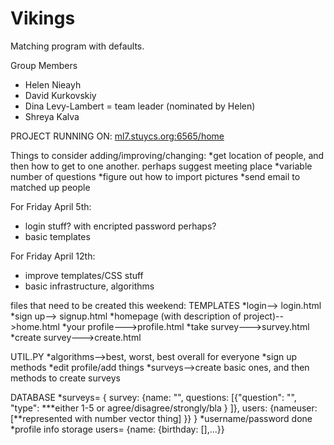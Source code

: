 Vikings
=======

Matching program with defaults. 

Group Members 
* Helen Nieayh
* David Kurkovskiy
* Dina Levy-Lambert = team leader (nominated by Helen)
* Shreya Kalva


PROJECT RUNNING ON: <a href="http://ml7.stuycs.org:6565/home">ml7.stuycs.org:6565/home</a>

Things to consider adding/improving/changing:
*get location of people, and then how to get to one another. perhaps suggest meeting place
*variable number of questions
*figure out how to import pictures
*send email to matched up people

For Friday April 5th:
* login stuff? with encripted password perhaps?
* basic templates

For Friday April 12th:
* improve templates/CSS stuff
* basic infrastructure, algorithms


files that need to be created this weekend:
TEMPLATES
*login--> login.html
*sign up--> signup.html
*homepage (with description of project)-->home.html
*your profile--->profile.html
*take survey--->survey.html
*create survey--->create.html

UTIL.PY
*algorithms-->best, worst, best overall for everyone
*sign up methods
*edit profile/add things
*surveys-->create basic ones, and then methods to create surveys

DATABASE
*surveys= { survey: {name: "", questions: [{"question": "", "type": ***either 1-5 or agree/disagree/strongly/bla } ]}, users: {nameuser: [**represented with number vector thing] }}  }
*username/password done
*profile info storage users= {name: {birthday: [],...}}

